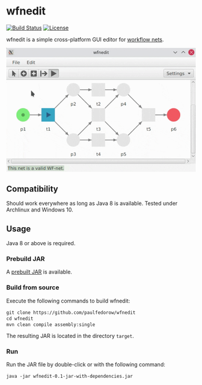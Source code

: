 # wfnedit

[![Build Status](https://img.shields.io/github/workflow/status/paulfedorow/wfnedit/Java%20CI%20with%20Maven)](https://github.com/paulfedorow/wfnedit/actions/workflows/maven.yml)
[![License](https://img.shields.io/github/license/paulfedorow/wfnedit)](https://github.com/paulfedorow/wfnedit/blob/main/LICENSE)

wfnedit is a simple cross-platform GUI editor for [workflow nets](https://en.wikipedia.org/wiki/Petri_net#Workflow_nets).

![Preview](./preview.gif)

## Compatibility

Should work everywhere as long as Java 8 is available. Tested under Archlinux and Windows 10.

## Usage

Java 8 or above is required.

### Prebuild JAR

A [prebuilt JAR](https://github.com/paulfedorow/wfnedit/releases) is available.

### Build from source

Execute the following commands to build wfnedit:

    git clone https://github.com/paulfedorow/wfnedit
    cd wfnedit
    mvn clean compile assembly:single

The resulting JAR is located in the directory ``target``.

### Run

Run the JAR file by double-click or with the following command:

    java -jar wfnedit-0.1-jar-with-dependencies.jar
